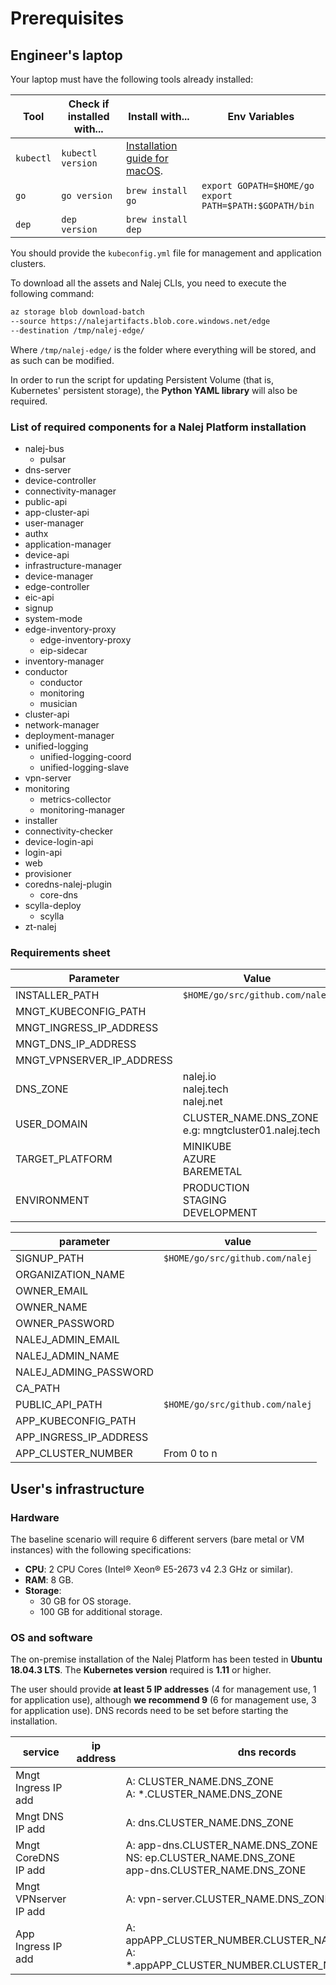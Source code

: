 # Prerequisites

## Engineer's laptop

Your laptop must have the following tools already installed:

| Tool      | Check if installed with... | Install with...                                              | Env Variables                                                |
| --------- | -------------------------- | ------------------------------------------------------------ | ------------------------------------------------------------ |
| `kubectl` | `kubectl version`          | [Installation guide for macOS](https://kubernetes.io/docs/tasks/tools/install-kubectl/). |                                                              |
| `go`      | `go version`               | `brew install go`                                            | `export GOPATH=$HOME/go`<br/>`export PATH=$PATH:$GOPATH/bin` |
| `dep`     | `dep version`              | `brew install dep`                                           |                                                              |

You should provide the `kubeconfig.yml` file for management and application clusters.

To download all the assets and Nalej CLIs, you need to execute the following command:

```bash
az storage blob download-batch 
--source https://nalejartifacts.blob.core.windows.net/edge 
--destination /tmp/nalej-edge/
```

Where `/tmp/nalej-edge/` is the folder where everything will be stored, and as such can be modified.

In order to run the script for updating Persistent Volume (that is, Kubernetes' persistent storage), the **Python YAML library** will also be required.

### List of required components for a Nalej Platform installation

- nalej-bus
  - pulsar
- dns-server
- device-controller
- connectivity-manager
- public-api
- app-cluster-api
- user-manager
- authx
- application-manager
- device-api
- infrastructure-manager
- device-manager
- edge-controller
- eic-api
- signup
- system-mode
- edge-inventory-proxy
  - edge-inventory-proxy
  - eip-sidecar
- inventory-manager
- conductor
  - conductor
  - monitoring
  - musician
- cluster-api
- network-manager
- deployment-manager
- unified-logging
  - unified-logging-coord
  - unified-logging-slave
- vpn-server
- monitoring
  - metrics-collector
  - monitoring-manager
- installer
- connectivity-checker
- device-login-api
- login-api
- web
- provisioner
- coredns-nalej-plugin
  - core-dns
- scylla-deploy
  - scylla
- zt-nalej

### Requirements sheet

| Parameter                 | Value                                                  |
| ------------------------- | ------------------------------------------------------ |
| INSTALLER_PATH            | `$HOME/go/src/github.com/nalej`                        |
| MNGT_KUBECONFIG_PATH      |                                                        |
| MNGT_INGRESS_IP_ADDRESS   |                                                        |
| MNGT_DNS_IP_ADDRESS       |                                                        |
| MNGT_VPNSERVER_IP_ADDRESS |                                                        |
| DNS_ZONE                  | nalej.io<BR>nalej.tech<BR>nalej.net                    |
| USER_DOMAIN               | CLUSTER_NAME.DNS_ZONE<BR>e.g: mngtcluster01.nalej.tech |
| TARGET_PLATFORM           | MINIKUBE<BR>AZURE<BR>BAREMETAL                         |
| ENVIRONMENT               | PRODUCTION<BR>STAGING<BR>DEVELOPMENT                   |

| parameter              | value                           |
| ---------------------- | ------------------------------- |
| SIGNUP_PATH            | `$HOME/go/src/github.com/nalej` |
| ORGANIZATION_NAME      |                                 |
| OWNER_EMAIL            |                                 |
| OWNER_NAME             |                                 |
| OWNER_PASSWORD         |                                 |
| NALEJ_ADMIN_EMAIL      |                                 |
| NALEJ_ADMIN_NAME       |                                 |
| NALEJ_ADMING_PASSWORD  |                                 |
| CA_PATH                |                                 |
| PUBLIC_API_PATH        | `$HOME/go/src/github.com/nalej` |
| APP_KUBECONFIG_PATH    |                                 |
| APP_INGRESS_IP_ADDRESS |                                 |
| APP_CLUSTER_NUMBER     | From 0 to n                     |

## User's infrastructure

### Hardware

The baseline scenario will require 6 different servers (bare metal or VM instances) with the following specifications:

- **CPU**: 2 CPU Cores (Intel® Xeon® E5-2673 v4 2.3 GHz or similar).
- **RAM**: 8 GB.
- **Storage**:
  - 30 GB for OS storage.
  - 100 GB for additional storage.

### OS and software

The on-premise installation of the Nalej Platform has been tested in **Ubuntu 18.04.3 LTS**. The **Kubernetes version** required is **1.11** or higher.

The user should provide **at least 5 IP addresses** (4 for management use, 1 for application use), although **we recommend 9** (6 for management use, 3 for application use). DNS records need to be set before starting the installation.

| service               | ip address | dns records                                                  |
| --------------------- | ---------- | ------------------------------------------------------------ |
| Mngt Ingress IP add   |            | A: CLUSTER_NAME.DNS_ZONE<BR>A: *.CLUSTER_NAME.DNS_ZONE       |
| Mngt DNS IP add       |            | A: dns.CLUSTER_NAME.DNS_ZONE                                 |
| Mngt CoreDNS IP add   |            | A: app-dns.CLUSTER_NAME.DNS_ZONE<br>NS: ep.CLUSTER_NAME.DNS_ZONE<br>app-dns.CLUSTER_NAME.DNS_ZONE |
| Mngt VPNserver IP add |            | A: vpn-server.CLUSTER_NAME.DNS_ZONE                          |
| App Ingress IP add    |            | A: appAPP_CLUSTER_NUMBER.CLUSTER_NAME.DNS_ZONE<BR>A: *.appAPP_CLUSTER_NUMBER.CLUSTER_NAME.DNS_ZONE |

